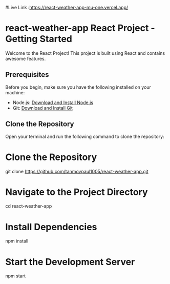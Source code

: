 #Live Link :https://react-weather-app-mu-one.vercel.app/

# react-weather-app React Project - Getting Started

Welcome to the React Project! This project is built using React and contains awesome features.

## Prerequisites

Before you begin, make sure you have the following installed on your machine:

- Node.js: [Download and Install Node.js](https://nodejs.org/)
- Git: [Download and Install Git](https://git-scm.com/)

## Clone the Repository

Open your terminal and run the following command to clone the repository:

# Clone the Repository
git clone https://github.com/tanmoypaul1005/react-weather-app.git

# Navigate to the Project Directory
cd react-weather-app

# Install Dependencies
npm install

# Start the Development Server
npm start


